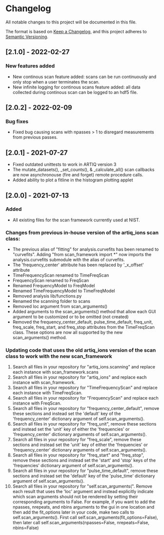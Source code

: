 # Changelog

All notable changes to this project will be documented in this file.

The format is based on [Keep a Changelog](https://keepachangelog.com/en/1.0.0/),
and this project adheres to [Semantic Versioning](https://semver.org/spec/v2.0.0.html).


## [2.1.0] - 2022-02-27

### New features added
- New continous scan feature added: scans can be run continuously and only stop when a user terminates the scan. 
- New infinite logging for continous scans feature added: all data collected during continous scan can be logged to an hdf5 file.


## [2.0.2] - 2022-02-09

### Bug fixes
- Fixed bug causing scans with npasses > 1 to disregard measurements from previous passes.

## [2.0.1] - 2021-07-27

- Fixed outdated unittests to work in ARTIQ version 3
- The mutate_datasets(), _set_counts(), & _calculate_all() scan callbacks are now asynchronouse (fire and forget) remote procedure calls.
- Added ability to plot a fitline in the histogram plotting applet

## [2.0.0] - 2021-07-13

### Added

- All existing files for the scan framework currently used at NIST.


### Changes from previous in-house version of the artiq\_ions scan class:
- The previous alias of "fitting" for analysis.curvefits has been renamed to "curvefits".  Adding 
  "from scan_framework import *" now imports the analysis.curvefits submodule with the alias of curvefits. 
- The 'frequency_center' attribute has been replaced by '_x_offset' attribute
- TimeFrequencyScan renamed to TimeFreqScan
- FrequencyScan renamed to FreqScan
- Renamed FrequencyModel to FreqModel
- Renamed TimeFrequencyModel to TimeFreqModel
- Removed analysis lib/functions.py
- Renamed the scanning folder to scans
- Removed loc argument from scan\_arguments()
- Added arguments to the scan_arguments() method that allow each GUI argument to be customized or to be omitted (not created)
- Removed the frequency\_center\_default, pulse\_time\_default, freq\_unit, freq\_scale, freq\_start, and freq\_stop attributes from the TimeFreqScan class.  These options are now all supported by the new scan\_arguments() method.
  
### Updating code that uses the old artiq\_ions version of the scan class to work with the new  scan\_framework

1. Search all files in your repository for "artiq\_ions.scanning" and replace each instance with scan\_framework.scans
2. Search all files in your repository for "artiq\_ions" and replace each instance with scan\_framework.
3. Search all files in your repository for "TimeFrequencyScan" and replace each instance with TimeFreqScan.
4. Search all files in your repository for "FrequencyScan" and replace each instance with FreqScan.
5. Search all files in your repository for "frequency\_center\_default", remove these sections and instead set the 'default' key of the 'frequency\_center' dictionary argument of self.scan\_arguments().
6. Search all files in your repository for "freq\_unit", remove these sections and instead set the 'unit' key of either the 'frequencies' or 'frequency\_center' dictionary arguments of self.scan\_arguments().
7. Search all files in your repository for "freq\_scale", remove these sections and instead set the 'unit' key of either the 'frequencies' or 'frequency\_center' dictionary arguments of self.scan\_arguments().
8. Search all files in your repository for "freq\_start" and "freq\_stop", remove these sections and instead set the 'start' and 'stop' keys of the 'frequencies' dictionary argument of self.scan\_arguments().
9. Search all files in your repository for "pulse\_time\_default", remove these sections and instead set the 'default' key of the 'pulse\_time' dictionary argument of self.scan\_arguments().
10. Search all files in your repository for "self.scan_arguments(".  Remove each result that uses the 'loc' argument and instead explicitly indicate which scan arguments should not be rendered by setting their corresponding arguments to False.  For example, if you want to add the npasses, nrepeats, and nbins arguments to the gui in one location and then add the fit_options later in your code, make two calls to self.scan\_arguments().  First call self.scan_arguments(fit_options=False), then later call self.scan_arguments(npasses=False, nrepeats=False, nbins=False)

